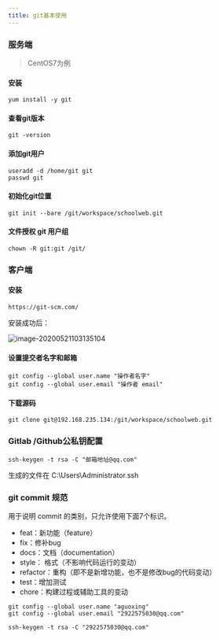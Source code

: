 ```yaml
---
title: git基本使用
---
```


### 服务端

> CentOS7为例

#### 安装

```shell
yum install -y git
```

#### 查看git版本

```shell
git -version
```

#### 添加git用户

```shell
useradd -d /home/git git
passwd git
```

#### 初始化git位置

```shell
git init --bare /git/workspace/schoolweb.git 
```

#### 文件授权 git 用户组

```shell
chown -R git:git /git/
```

### 客户端

#### 安装

```http
https://git-scm.com/
```

安装成功后：

![image-20200521103135104](http://cdn.codexing.cn/image-20200521103135104.png)

#### 设置提交者名字和邮箱

```shell
git config --global user.name "操作者名字"
git config --global user.email "操作者 email"
```

#### 下载源码 

```shell
git clone git@192.168.235.134:/git/workspace/schoolweb.git 
```

### Gitlab /Github公私钥配置

```shell
ssh-keygen -t rsa -C "邮箱地址@qq.com"
```

生成的文件在 C:\Users\Administrator\.ssh

### git commit 规范

用于说明 commit 的类别，只允许使用下面7个标识。

- feat：新功能（feature）
- fix：修补bug
- docs：文档（documentation）
- style： 格式（不影响代码运行的变动）
- refactor：重构（即不是新增功能，也不是修改bug的代码变动）
- test：增加测试
- chore：构建过程或辅助工具的变动





```
git config --global user.name "aguoxing"
git config --global user.email "2922575030@qq.com"
```

```
ssh-keygen -t rsa -C "2922575030@qq.com"
```


